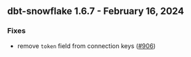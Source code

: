 ## dbt-snowflake 1.6.7 - February 16, 2024

### Fixes

- remove `token` field from connection keys ([#906](https://github.com/dbt-labs/dbt-snowflake/issues/906))
